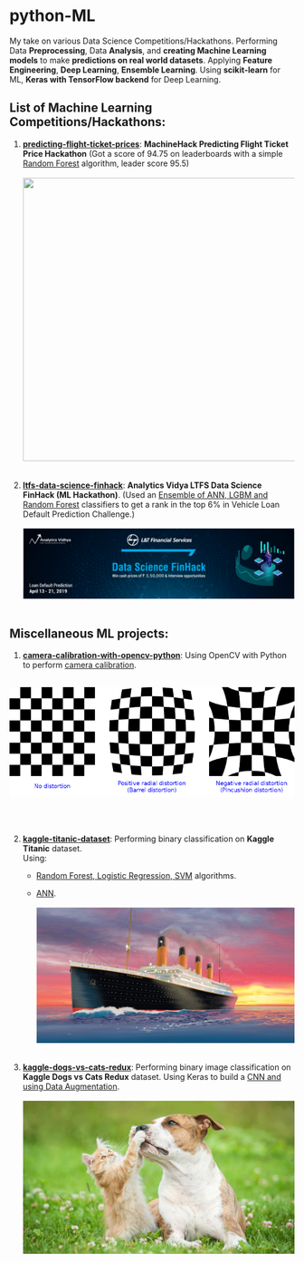 # python-ML 
My take on various Data Science Competitions/Hackathons. Performing Data **Preprocessing**, Data **Analysis**, and **creating Machine Learning models** to make **predictions on real world datasets**. Applying **Feature Engineering**, **Deep Learning**, **Ensemble Learning**.
Using **scikit-learn** for ML, **Keras with TensorFlow backend** for Deep Learning.

## List of Machine Learning Competitions/Hackathons:
1) [**predicting-flight-ticket-prices**](https://github.com/mohitr7/python-ML/tree/master/predicting-flight-ticket-prices): **MachineHack Predicting Flight Ticket Price Hackathon** (Got a score of 94.75 on leaderboards with a simple [Random Forest](https://github.com/mohitr7/python-ML/blob/master/predicting-flight-ticket-prices/predicting_flight_ticket_prices.ipynb) algorithm, leader score 95.5) <br><br>
<img src="images/ticket_prices.png" height="500px" width="1100px">  <br><br>

2) [**ltfs-data-science-finhack**](https://github.com/mohitr7/python-ML/tree/master/ltfs-data-science-finhack): **Analytics Vidya LTFS Data Science FinHack (ML Hackathon)**. (Used an [Ensemble of ANN, LGBM and Random Forest](https://github.com/mohitr7/python-ML/blob/master/ltfs-data-science-finhack/vehicle-loan-default-prediction/vehicle_loan_default_prediction.ipynb) classifiers to get a rank in the top 6% in Vehicle Loan Default Prediction Challenge.) <br><br>
![](images/ltfs_finhack.png) <br><br>


## Miscellaneous ML projects:
1) [**camera-calibration-with-opencv-python**](https://github.com/mohitr7/python-ML/tree/master/camera-calibration-with-opencv-python): Using OpenCV with Python to perform [camera calibration](https://github.com/mohitr7/python-ML/blob/master/camera-calibration-with-opencv-python/camera_calibration_with_computer_vision.ipynb). <br><br>
<p align="center">
<img src="images/camera_calibration.png"> 
</p> <br><br>

2) [**kaggle-titanic-dataset**](https://github.com/mohitr7/python-ML/tree/master/kaggle-titanic-dataset): Performing binary classification on **Kaggle Titanic** dataset. <br>
    Using: 
    - [Random Forest, Logistic Regression, SVM](https://github.com/mohitr7/python-ML/blob/master/kaggle-titanic-dataset/kaggle_titanic_dataset.ipynb) algorithms.
  
    - [ANN](https://github.com/mohitr7/python-ML/blob/master/kaggle-titanic-dataset/kaggle_titanic_dataset_with_ANN.ipynb). <br><br>
![](images/titanic.jpg) <br><br>

3) [**kaggle-dogs-vs-cats-redux**](https://github.com/mohitr7/python-ML/tree/master/kaggle-dogs-vs-cats-redux): Performing binary image classification on **Kaggle Dogs vs Cats Redux** dataset. Using Keras to build a [CNN and using Data Augmentation](https://github.com/mohitr7/python-ML/blob/master/kaggle-dogs-vs-cats-redux/kaggle_dogs_vs_cats_redux.ipynb). <br><br>
 ![](images/dogs_vs_cats.gif)
